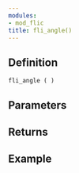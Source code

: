 ```yaml
---
modules:
- mod_flic
title: fli_angle()
---
```


## Definition

    fli_angle ( )

## Parameters

## Returns

## Example

```
```
